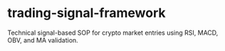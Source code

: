 # trading-signal-framework
Technical signal-based SOP for crypto market entries using RSI, MACD, OBV, and MA validation.
